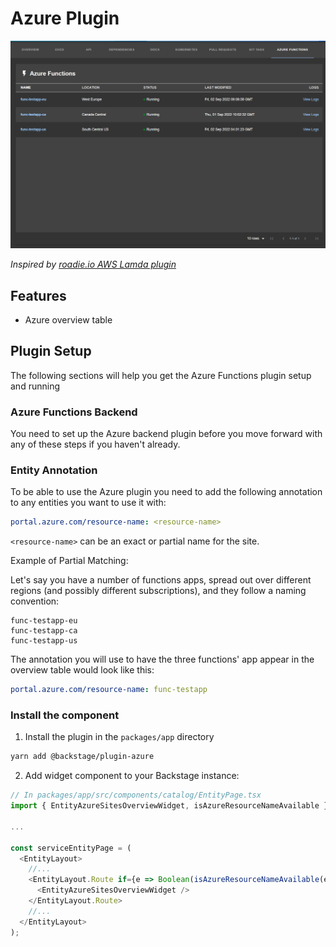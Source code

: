# Azure Plugin

![preview of Azure table](docs/functions-table.png)

_Inspired by [roadie.io AWS Lamda plugin](https://roadie.io/backstage/plugins/aws-lambda/)_

## Features

- Azure overview table

## Plugin Setup

The following sections will help you get the Azure Functions plugin setup and running

### Azure Functions Backend

You need to set up the Azure backend plugin before you move forward with any of these steps if you haven't already.

### Entity Annotation

To be able to use the Azure plugin you need to add the following annotation to any entities you want to use it with:

```yaml
portal.azure.com/resource-name: <resource-name>
```

`<resource-name>` can be an exact or partial name for the site.

Example of Partial Matching:

Let's say you have a number of functions apps, spread out over different regions (and possibly different subscriptions), and they follow a naming convention:

```
func-testapp-eu
func-testapp-ca
func-testapp-us
```

The annotation you will use to have the three functions' app appear in the overview table would look like this:

```yaml
portal.azure.com/resource-name: func-testapp
```

### Install the component

1. Install the plugin in the `packages/app` directory

```sh
yarn add @backstage/plugin-azure
```

2. Add widget component to your Backstage instance:

```ts
// In packages/app/src/components/catalog/EntityPage.tsx
import { EntityAzureSitesOverviewWidget, isAzureResourceNameAvailable } from '@backstage/plugin-azure';

...

const serviceEntityPage = (
  <EntityLayout>
    //...
    <EntityLayout.Route if={e => Boolean(isAzureResourceNameAvailable(e))} path="/azure" title="Azure">
      <EntityAzureSitesOverviewWidget />
    </EntityLayout.Route>
    //...
  </EntityLayout>
);
```
